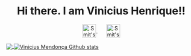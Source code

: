 <h1 align="center">Hi there. I am Vinicius Henrique!!</h1>
  <p align="center">
      <a href="https://br.linkedin.com/in/vinicius-henrique-engproducao">
        <img align="center" alt="Smit's Linkdeln" width="36px" src="https://upload.wikimedia.org/wikipedia/commons/e/e9/Linkedin_icon.svg"/>
      </a>&nbsp;&nbsp;&nbsp;&nbsp;&nbsp;
      <a href="https://www.instagram.com/vini_henr/">
        <img align="center" alt="Smit's Instagram" width="36px" src="https://upload.wikimedia.org/wikipedia/commons/e/e7/Instagram_logo_2016.svg" />
      </a>
 	</p>

<a href="https://github.com/ViniciusMend">
  <img align="center" src="https://github-readme-stats.vercel.app/api/top-langs/?username=ViniciusMend&theme=light&hide_langs_below=1" />
</a>
<a href="https://github.com/ViniciusMend">
 <img align="center" src="https://github-readme-stats.vercel.app/api?username=ViniciusMend&show_icons=true&theme=light&line_height=27" alt="Vinicius Mendonça Github stats"/>
</a>
